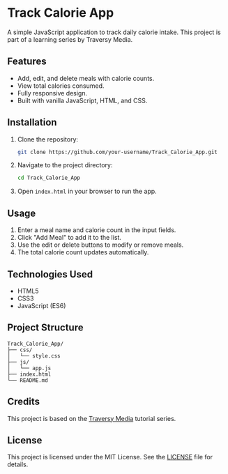 # Track Calorie App

A simple JavaScript application to track daily calorie intake. This project is part of a learning series by Traversy Media.

## Features

- Add, edit, and delete meals with calorie counts.
- View total calories consumed.
- Fully responsive design.
- Built with vanilla JavaScript, HTML, and CSS.

## Installation

1. Clone the repository:
    ```bash
    git clone https://github.com/your-username/Track_Calorie_App.git
    ```
2. Navigate to the project directory:
    ```bash
    cd Track_Calorie_App
    ```
3. Open `index.html` in your browser to run the app.

## Usage

1. Enter a meal name and calorie count in the input fields.
2. Click "Add Meal" to add it to the list.
3. Use the edit or delete buttons to modify or remove meals.
4. The total calorie count updates automatically.

## Technologies Used

- HTML5
- CSS3
- JavaScript (ES6)

## Project Structure

```
Track_Calorie_App/
├── css/
│   └── style.css
├── js/
│   └── app.js
├── index.html
└── README.md
```

## Credits

This project is based on the [Traversy Media](https://www.traversymedia.com/) tutorial series.

## License

This project is licensed under the MIT License. See the [LICENSE](LICENSE) file for details.